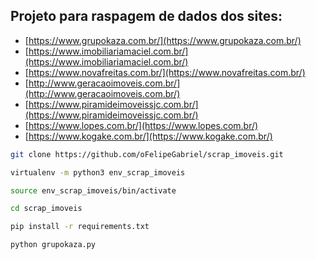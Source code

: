 ## Projeto para raspagem de dados dos sites:

* [https://www.grupokaza.com.br/](https://www.grupokaza.com.br/)
* [https://www.imobiliariamaciel.com.br/](https://www.imobiliariamaciel.com.br/)
* [https://www.novafreitas.com.br/](https://www.novafreitas.com.br/)
* [http://www.geracaoimoveis.com.br/](http://www.geracaoimoveis.com.br/)
* [https://www.piramideimoveissjc.com.br/](https://www.piramideimoveissjc.com.br/)
* [https://www.lopes.com.br/](https://www.lopes.com.br/)
* [https://www.kogake.com.br/](https://www.kogake.com.br/)

```bash
git clone https://github.com/oFelipeGabriel/scrap_imoveis.git

virtualenv -m python3 env_scrap_imoveis

source env_scrap_imoveis/bin/activate

cd scrap_imoveis

pip install -r requirements.txt

python grupokaza.py
```

